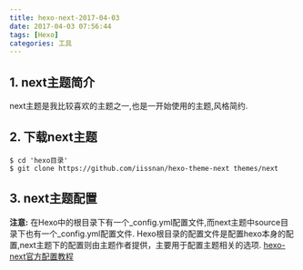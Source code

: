 ```yaml
---
title: hexo-next-2017-04-03
date: 2017-04-03 07:56:44
tags: [Hexo]
categories: 工具
---
```

## 1. next主题简介
next主题是我比较喜欢的主题之一,也是一开始使用的主题,风格简约.

## 2. 下载next主题
```
$ cd 'hexo目录'
$ git clone https://github.com/iissnan/hexo-theme-next themes/next
```

## 3. next主题配置
**注意:** 在Hexo中的根目录下有一个\_config.yml配置文件,而next主题中source目录下也有一个_config.yml配置文件. 
Hexo根目录的配置文件是配置hexo本身的配置,next主题下的配置则由主题作者提供，主要用于配置主题相关的选项.
[hexo-next官方配置教程](http://theme-next.iissnan.com/getting-started.html)


